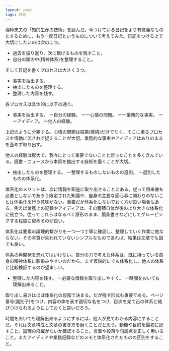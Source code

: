 ```yaml
---
layout: post
tags: 日記
---
```


梅棹忠夫の「知的生産の技術」を読んだ。今つけている日記をより有意義なものとするために、もう一度日記というものについて考えてみた。日記をつける上で大切にしたいのは次の二つ。
+ 過去を振り返り、次に繋げるものを残すこと。
+ 自分の頭の中(精神体系)を整理すること。

そして日記を書くプロセスは大きく３つ。
+ 事実を抽出する。
+ 抽出したものを整理する。
+ 整理した内容を残す。

各プロセスは具体的に以下の通り。

+ 事実を抽出する。
ー自分の経験。
ーー心情の問題。
ーー業務的な事実。
ーーアイディア。
ー他人の経験。

上記のように分類する。心情の問題は結果(感情)だけでなく、そこに至るプロセスを情動に流されず捉えることが大切。業務的な事実やアイディアはありのままを歪めず取り出す。

他人の経験は膨大で、我々にとって重要でないことと誤ったことを多く含んでいる。読書・ニュースから本質を抽出する技術を磨くことが大切。

+ 抽出したものを整理する。
ー整理するものしないものの選別。
ー選別したものの体系化。

体系化のメリットは、次に情報を即座に取り出せることにある。従って将来誰も必要としないであろう限定された知識や、自身の主要な感心事に関わりのないことは体系化を行う意味がない。重要だが体系化しないでおく方が良い場合もある。例えば業務上の記録やアイディアは、その蓄積自体が後のより大きな体系化に役立つ。従ってこれらはなるべく原形のまま、箇条書きなどにしてグルーピングする程度に留めるのが良い。

体系化は要素の論理的繋がりを一つ一つ丁寧に確認し、整理していく作業に他ならない。その本質が失われていないシンプルなものであれば、結果は文章でも図でも良い。

体系の再開発を恐れてはいけない。自分の力で考えた体系は、既に持っている自身の精神体系に馴染みやすいのだから。まず仮説的にでも体系化し、他人の体系と比較検証するのが望ましい。

+ 整理した内容を残す。
ー必要な情報を取り出しやすく。
ー時間をおいても理解出来ること。

取り出し易さはほぼ体系化の段階で決まる。だが残す形式も重要である。ページ番号(識別子)をつけ、内容の体を表す適切な名をつけ、目次を見て己の体系と結びつけられるようにしておくと良いだろう。

時間をおいても理解出来るようにするには、他人が見てわかる内容にすることだ。それは文章構成と文章の書き方を磨くことだと思う。動機や目的を最初に記すこと。論理の飛躍がないか確認すること。言葉や段落や句読点を正しく用いること。またアイディアや業務記録などのメモと体系化されたものの区別をすること。